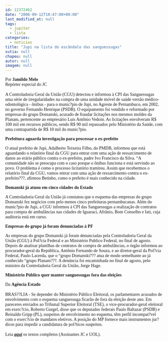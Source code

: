 ```yaml
---
id: 12372462
date: "2006-09-12T10:47:00+00:00"
last_modified_at: null
tags:
  - jupiter
  - lista
categories:
  - noticias
title: "Jupi na lista do escândalo das sanguessugas"
sutia: null
chapeu: null
autor: null
imagem: null
---
```

<p><span style="font-family: Verdana;">Por <strong>Jamildo Melo</strong><br />Rep&oacute;rter especial do JC<br /><br />A Controladoria Geral da Uni&atilde;o (CGU) detectou e informou &agrave; CPI das Sanguessugas uma s&eacute;rie de irregularidades na compra de uma unidade m&oacute;vel de sa&uacute;de vers&atilde;o m&eacute;dico-odontol&oacute;gica - &ocirc;nibus - para o munic?pio de Jupi, no Agreste de Pernambuco, em 2002, no governo Fernando Henrique (PSDB). O equipamento foi vendido e reformado por empresas do grupo Domanski, acusado de fraudar licita&ccedil;&otilde;es nos mesmos moldes da Planam, pertencente ao empres&aacute;rio Luis Ant&ocirc;nio Vedoin. As licita&ccedil;&otilde;es envolveram R$ 100 mil em recursos p&uacute;blicos, sendo R$ 90 mil repassados pelo Minist&eacute;rio da Sa&uacute;de, com uma contrapartida de R$ 10 mil do munic?pio.</span></p>
<p><span style="font-family: Verdana;"><strong>Prefeitura aguarda investiga&ccedil;&atilde;o para processar o ex-prefeito</strong></span></p>
<p><span style="font-family: Verdana;">O atual prefeito de Jupi, Adalberto Teixeira Filho, do PMDB, informou que est&aacute; aguardando o relat&oacute;rio final da CGU para entrar com uma a&ccedil;&atilde;o de ressarcimento de danos ao er&aacute;rio p&uacute;blico contra o ex-prefeito, padre Ivo Francisco da Silva. &ldquo;A comunidade n&atilde;o se preocupa com o caso porque o &ocirc;nibus funciona e est&aacute; servindo ao povo. O problema &eacute; como o processo licitat&oacute;rio tramitou. Assim que recebermos o relat&oacute;rio final da CGU, vamos entrar com uma a&ccedil;&atilde;o de ressarcimento contra o ex-prefeito???, afirmou Betinho, como o prefeito &eacute; mais conhecido na cidade.</span></p>
<p><span style="font-family: Verdana;"><strong>Domanski j&aacute; atuou em cinco cidades do Estado</strong></span></p>
<p><span style="font-family: Verdana;">A Controladoria Geral da Uni&atilde;o j&aacute; constatou que o esquema das empresas do grupo Domanski fez neg&oacute;cios com pelo menos cinco prefeituras pernambucanas. Al&eacute;m do munic?pio de Jupi, a CGU informou &agrave; CPI das Sanguessugas a realiza&ccedil;&atilde;o de contratos para compra de ambul&acirc;ncias nas cidades de Iguaraci, Afr&acirc;nio, Bom Conselho e Iati, cuja auditoria est&aacute; em curso.</span></p>
<p><span style="font-family: Verdana;"><strong>Empresas do grupo j&aacute; foram denunciadas &agrave; PF</strong></span></p>
<p><span style="font-family: Verdana;">As empresas do grupo Domanski j&aacute; foram denunciadas pela Controladoria Geral da Uni&atilde;o (CGU) &agrave; Pol?cia Federal e ao Minist&eacute;rio Publico Federal, no final de agosto. Depois de analisar planilhas de contratos de compra de ambul&acirc;ncias, o &oacute;rg&atilde;o informou ao procurador-geral da Rep&uacute;blica, Ant&ocirc;nio Fernando de Souza, e ao diretor-geral da Pol?cia Federal, Paulo Lacerda, que o &ldquo;grupo Domanski??? atua de modo semelhante ao j&aacute; conhecido &ldquo;grupo Planam???. A den&uacute;ncia foi encaminhada no final de agosto, pelo ministro da Controladoria Geral da Uni&atilde;o, Jorge Hage.</span></p>
<p><span style="font-family: Verdana;"><strong>Minist&eacute;rio P&uacute;blico quer manter sanguessugas fora das elei&ccedil;&otilde;es </strong></span></p>
<p><span style="font-family: Verdana;">Da <strong>Ag&ecirc;ncia Estado</strong><br /><br />BRAS??LIA - Se depender do Minist&eacute;rio P&uacute;blico Eleitoral, os parlamentares acusados de envolvimento com o esquema sanguessuga ficar&atilde;o de fora da elei&ccedil;&atilde;o deste ano. Em pareceres enviados ao Tribunal Superior Eleitoral (TSE), o vice-procurador-geral eleitoral em exerc?cio, Roberto Gurgel, disse que os deputados federais Paulo Baltazar (PSDB) e Reinaldo Gripp (PL), suspeitos de envolvimento no esquema, t&ecirc;m perfil incompat?vel com o exerc?cio de mandatos eletivos. A posi&ccedil;&atilde;o do MP fornece mais instrumentos jur?dicos para impedir a candidatura de pol?ticos suspeitos.<br /><br />Leia <strong><em><a href="http://fivenews.sjcc.com.br/https:/jc3.uol.com.br/jornal/2006/09/12/not_200412.php" target="_blank" rel="noopener noreferrer">aqui</a></em></strong> os textos completos (Assinantes JC e UOL).</span></p>
